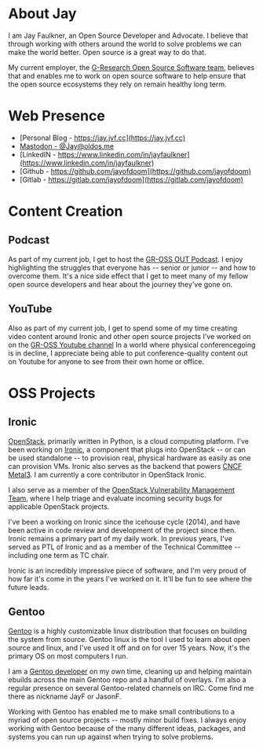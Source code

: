 About Jay
=========

I am Jay Faulkner, an Open Source Developer and Advocate. I believe that
through working with others around the world to solve problems we can make
the world better. Open source is a great way to do that.

My current employer, the
[G-Research Open Source Software team](https://opensource.gresearch.com), believes
that and enables me to work on open source software to help ensure that the
open source ecosystems they rely on remain healthy long term.

Web Presence
============
- [Personal Blog - https://jay.jvf.cc](https://jay.jvf.cc)
- [Mastodon - @Jay@oldos.me](https://oldos.me/@Jay)
- [LinkedIN - https://www.linkedin.com/in/jayfaulkner](https://www.linkedin.com/in/jayfaulkner)
- [Github - https://github.com/jayofdoom](https://github.com/jayofdoom)
- [Gitlab - https://gitlab.com/jayofdoom](https://gitlab.com/jayofdoom)


Content Creation
================

Podcast
-------
As part of my current job, I get to host the [GR-OSS OUT Podcast](https://podcast.gr-oss.io).
I enjoy highlighting the struggles that everyone has -- senior or junior -- and how to overcome
them. It's a nice side effect that I get to meet many of my fellow open source developers and
hear about the journey they've gone on.

YouTube
-------
Also as part of my current job, I get to spend some of my time creating video content around
Ironic and other open source projects I've worked on on the
[GR-OSS Youtube channel](https://youtube.com/@oss-gr) In a world where physical conferencegoing
is in decline, I appreciate being able to put conference-quality content out on Youtube for
anyone to see from their own home or office.


OSS Projects
============

Ironic
------
[OpenStack](https://www.openstack.org), primarily written in Python, is a cloud
computing platform. I've been working on [Ironic](https://ironicbaremetal.org),
a component that plugs into OpenStack -- or can be used standalone -- to
provision real, physical hardware as easily as one can provision VMs. Ironic
also serves as the backend that powers [CNCF Metal3](https://metal3.io). I am
currently a core contributor in OpenStack Ironic.

I also serve as a member of the
[OpenStack Vulnerability Management Team](https://security.openstack.org/vmt.html),
where I help triage and evaluate incoming security bugs for applicable OpenStack
projects.

I've been a working on Ironic since the icehouse cycle (2014), and have been
active in code review and development of the project since then. Ironic remains
a primary part of my daily work. In previous years, I've served
as PTL of Ironic and as a member of the Technical Committee -- including one
term as TC chair.

Ironic is an incredibly impressive piece of software, and I'm very proud of
how far it's come in the years I've worked on it. It'll be fun to see where
the future leads.

Gentoo
------
[Gentoo](https://gentoo.org) is a highly customizable linux distribution that
focuses on building the system from source. Gentoo linux is the tool I used to
learn about open source and linux, and I've used it off and on for over 15
years. Now, it's the primary OS on most computers I run.

I am a [Gentoo developer](https://packages.gentoo.org/maintainer/jayf@gentoo.org)
on my own time, cleaning up and helping maintain ebuilds across the main Gentoo
repo and a handful of overlays. I'm also a regular presence on several
Gentoo-related channels on IRC. Come find me there as nickname JayF or
JasonF.

Working with Gentoo has enabled me to make small contributions to a myriad of
open source projects -- mostly minor build fixes. I always enjoy working with
Gentoo because of the many different ideas, packages, and systems you can run
up against when trying to solve problems.
